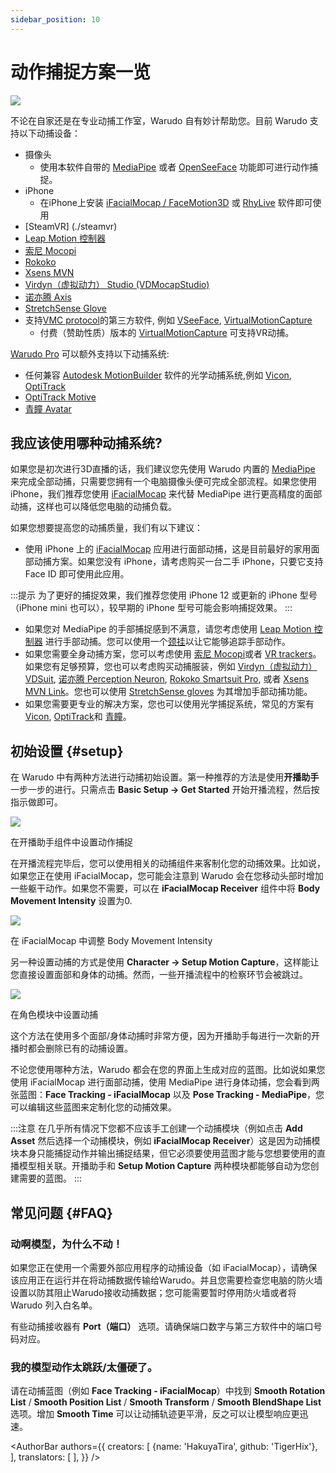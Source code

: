 ```yaml
---
sidebar_position: 10
---
```


# 动作捕捉方案一览

![](/doc-img/mocap-cover.jpg)

不论在自家还是在专业动捕工作室，Warudo 自有妙计帮助您。目前 Warudo 支持以下动捕设备：

* 摄像头
  * 使用本软件自带的 [MediaPipe](./mediapipe) 或者 [OpenSeeFace](./openseeface) 功能即可进行动作捕捉。
* iPhone
  * 在iPhone上安装 [iFacialMocap / FaceMotion3D](./ifacialmocap) 或 [RhyLive](./rhylive) 软件即可使用
* [SteamVR] (./steamvr)
* [Leap Motion 控制器](./leap-motion)
* [索尼 Mocopi](./mocopi)
* [Rokoko](./rokoko)
* [Xsens MVN](./xsens-mvn)
* [Virdyn（虚拟动力） Studio (VDMocapStudio)](./virdyn)
* [诺亦腾 Axis](./noitom)
* [StretchSense Glove](./stretchsense)
* 支持[VMC protocol](./vmc)的第三方软件, 例如 [VSeeFace](https://www.vseeface.icu/), [VirtualMotionCapture](https://vmc.info/)
  * 付费（赞助性质）版本的 [VirtualMotionCapture](https://www.patreon.com/sh_akira) 可支持VR动捕。

[Warudo Pro](../pro.md) 可以额外支持以下动捕系统:

* 任何兼容 [Autodesk MotionBuilder](./motionbuilder) 软件的光学动捕系统,例如 [Vicon](https://www.vicon.com/), [OptiTrack](https://optitrack.com/)
* [OptiTrack Motive](./optitrack)
* [青瞳 Avatar](./chingmu)

## 我应该使用哪种动捕系统?

如果您是初次进行3D直播的话，我们建议您先使用 Warudo 内置的 [MediaPipe](./mediapipe) 来完成全部动捕，只需要您拥有一个电脑摄像头便可完成全部流程。如果您使用 iPhone，我们推荐您使用 [iFacialMocap](./ifacialmocap) 来代替 MediaPipe 进行更高精度的面部动捕，这样也可以降低您电脑的动捕负载。

如果您想要提高您的动捕质量，我们有以下建议：

* 使用 iPhone 上的 [iFacialMocap](./ifacialmocap) 应用进行面部动捕，这是目前最好的家用面部动捕方案。如果您没有 iPhone，请考虑购买一台二手 iPhone，只要它支持 Face ID 即可使用此应用。

:::提示
为了更好的捕捉效果，我们推荐您使用 iPhone 12 或更新的 iPhone 型号（iPhone mini 也可以），较早期的 iPhone 型号可能会影响捕捉效果。
:::
* 如果您对 MediaPipe 的手部捕捉感到不满意，请您考虑使用 [Leap Motion 控制器](./leap-motion) 进行手部动捕。您可以使用一个[颈挂](https://www.etsy.com/market/leap_motion_mounting)以让它能够追踪手部动作。
* 如果您需要全身动捕方案，您可以考虑使用 [索尼 Mocopi](./mocopi )或者 [VR trackers](./vmc.md)。如果您有足够预算，您也可以考虑购买动捕服装，例如 [Virdyn（虚拟动力） VDSuit](./virdyn), [诺亦腾 Perception Neuron](./noitom), [Rokoko Smartsuit Pro](./rokoko), 或者 [Xsens MVN Link](./xsens-mvn)。您也可以使用 [StretchSense gloves](./stretchsense) 为其增加手部动捕功能。
* 如果您需要更专业的解决方案，您也可以使用光学捕捉系统，常见的方案有 [Vicon](https://www.vicon.com/), [OptiTrack](https://optitrack.com/)和 [青瞳](https://www.chingmu.com/)。

## 初始设置 {#setup}

在 Warudo 中有两种方法进行动捕初始设置。第一种推荐的方法是使用**开播助手**一步一步的进行。只需点击 **Basic Setup → Get Started** 开始开播流程，然后按指示做即可。

![](/doc-img/en-getting-started-2.png)
<p class="img-desc">在开播助手组件中设置动作捕捉</p>

在开播流程完毕后，您可以使用相关的动捕组件来客制化您的动捕效果。比如说，如果您正在使用 iFacialMocap，您可能会注意到 Warudo 会在您移动头部时增加一些躯干动作。如果您不需要，可以在 **iFacialMocap Receiver** 组件中将 **Body Movement Intensity** 设置为0.

![](/doc-img/en-mocap-1.png)
<p class="img-desc">在 iFacialMocap 中调整 Body Movement Intensity</p>

另一种设置动捕的方式是使用 **Character → Setup Motion Capture**，这样能让您直接设置面部和身体的动捕。然而，一些开播流程中的检察环节会被跳过。

![](/doc-img/en-mocap-2.png)
<p class="img-desc">在角色模块中设置动捕</p>

这个方法在使用多个面部/身体动捕时非常方便，因为开播助手每进行一次新的开播时都会删除已有的动捕设置。

不论您使用哪种方法，Warudo 都会在您的界面上生成对应的蓝图。比如说如果您使用 iFacialMocap 进行面部动捕，使用 MediaPipe 进行身体动捕，您会看到两张蓝图：**Face Tracking - iFacialMocap** 以及 **Pose Tracking - MediaPipe**，您可以编辑这些蓝图来定制化您的动捕效果。

:::注意
在几乎所有情况下您都不应该手工创建一个动捕模块（例如点击 **Add Asset** 然后选择一个动捕模块，例如 **iFacialMocap Receiver**）这是因为动捕模块本身只能捕捉动作并输出捕捉结果，但它必须要使用蓝图才能与您想要使用的直播模型相关联。开播助手和 **Setup Motion Capture** 两种模块都能够自动为您创建需要的蓝图。
:::

## 常见问题 {#FAQ}

### 动啊模型，为什么不动！

如果您正在使用一个需要外部应用程序的动捕设备（如 iFacialMocap），请确保该应用正在运行并在将动捕数据传输给Warudo。并且您需要检查您电脑的防火墙设置以防其阻止Warudo接收动捕数据；您可能需要暂时停用防火墙或者将 Warudo 列入白名单。

有些动捕接收器有 **Port（端口）** 选项。请确保端口数字与第三方软件中的端口号码对应。


### 我的模型动作太跳跃/太僵硬了。

请在动捕蓝图（例如 **Face Tracking - iFacialMocap**）中找到 **Smooth Rotation List** / **Smooth Position List** / **Smooth Transform** / **Smooth BlendShape List** 选项。增加 **Smooth Time** 可以让动捕轨迹更平滑，反之可以让模型响应更迅速。

<AuthorBar authors={{
  creators: [
    {name: 'HakuyaTira', github: 'TigerHix'},
  ],
  translators: [
  ],
}} />

